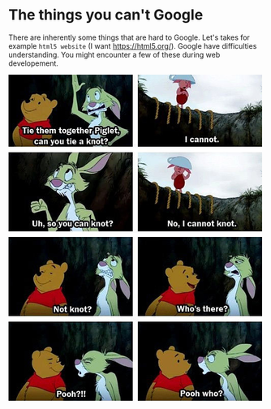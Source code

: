 # The things you can't Google

There are inherently some things that are hard to Google. 
Let's takes for example `html5 website` (I want https://html5.org/). Google have difficulties understanding. You might encounter a few of these during web developement.

![cannotknow](cannotknot.jpg)